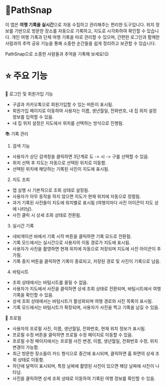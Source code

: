 
# 🚀PathSnap
이 앱은 **여행 기록을 실시간**으로 자동 수집하고 관리해주는 편리한 도구입니다. 위치 정보를 기반으로 방문한 장소를 자동으로 기록하고, 지도로 시각화하여 확인할 수 있습니다. 개인 여행 기록과 단체 여행 기록을 따로 관리할 수 있으며, 간편한 로그인과 함께한 사람과의 추억 공유 기능을 통해 소중한 순간들을 쉽게 정리하고 보관할 수 있습니다.

PathSnap으로 소중한 사람들과 추억을 기록해 보세요!😉

# ⭐️ 주요 기능
🔑 로그인 및 회원가입 기능
- 구글과 카카오톡으로 회원가입할 수 있는 버튼이 표시됨.
- 회원가입 페이지로 이동하여 사용자는 이름, 생년월일, 전화번호, 내 집 위치 설정 정보를 입력할 수 있음.
- 내 집 위치 설정은 지도에서 위치를 선택하는 방식으로 진행됨.

📚 기록 관리
1. 검색 기능
- 사용자가 상단 검색창을 클릭하면 3단계로 도 -> 시 -> 구를 선택할 수 있음.
- 위치 선택 후 지도는 자동으로 선택된 위치로 이동함.
- 선택된 위치에 해당하는 기록된 사진이 지도에 표시됨.

2. 지도 조회
- 앱 실행 시 기본적으로 조회 상태로 설정됨.
- 사용자가 아무 동작을 하지 않으면 지도가 현재 위치에 자동으로 정렬됨.
- 과거 기록된 사진들이 지도에 위치별로 표시됨 (여행지마다 사진 아이콘이 지도 상에 나타남).
- 사진 클릭 시 상세 조회 상태로 전환됨.

3. 실시간 기록
- 네비게이션 바에서 기록 시작 버튼을 클릭하면 기록 모드로 전환됨.
- 기록 모드에서는 실시간으로 사용자의 이동 경로가 지도에 표시됨.
- 사용자가 사진을 촬영하면 현재 위치에 자동으로 저장되며 지도에 사진 아이콘이 추가됨.
- 기록 중지 버튼을 클릭하면 기록이 종료되고, 저장된 경로 및 사진이 기록으로 남음.

4. 바텀시트
- 조회 상태에서는 바텀시트를 올릴 수 없음.
- 사용자가 지도에서 사진을 클릭하면 상세 조회 상태로 전환되며, 바텀시트에서 여행 기록을 확인할 수 있음.
- 상세 조회 상태에서는 바텀시트가 활성화되며 여행 경로와 사진 목록이 표시됨.
- 기록 모드에서는 바텀시트가 확장되며, 사용자가 사진을 찍고 기록을 남길 수 있음.

👀 프로필
- 사용자의 프로필 사진, 이름, 생년월일, 전화번호, 현재 위치 정보가 표시됨.
- 프로필 수정 버튼을 클릭하면 프로필 수정 페이지로 이동할 수 있음.
- 프로필 수정 페이지에서는 프로필 사진 변경, 이름, 생년월일, 전화번호 수정, 위치 변경이 가능함.
- 최근 방문한 장소들이 카드 형식으로 중간에 표시되며, 클릭하면 홈 화면의 상세 조회 상태로 이동함.
- 하단에 달력이 표시되며, 특정 날짜에 촬영된 사진이 있으면 해당 날짜에 사진이 나타남.
- 사진을 클릭하면 상세 조회 상태로 이동하여 기록된 여행 정보를 확인할 수 있음.
